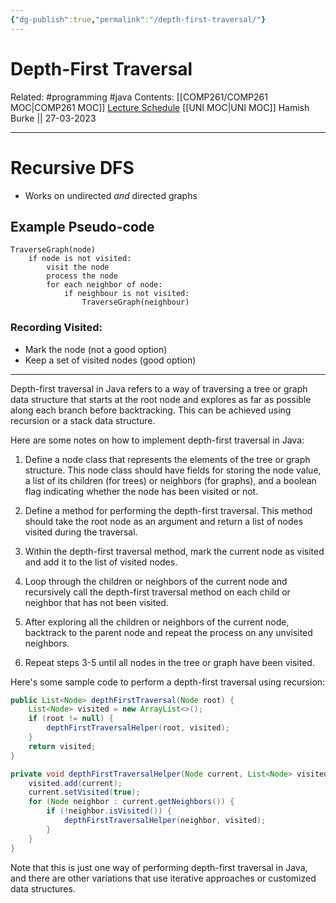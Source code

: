 ```yaml
---
{"dg-publish":true,"permalink":"/depth-first-traversal/"}
---
```



# Depth-First Traversal

Related: #programming #java 
Contents: [[COMP261/COMP261 MOC\|COMP261 MOC]]
[Lecture Schedule](https://ecs.wgtn.ac.nz/Courses/COMP261_2023T1/LectureSchedule)
[[UNI MOC\|UNI MOC]]
Hamish Burke || 27-03-2023
***

# Recursive DFS

- Works on undirected *and* directed graphs

## Example Pseudo-code

```
TraverseGraph(node)
	if node is not visited:
		visit the node
		process the node
		for each neighbor of node:
			if neighbour is not visited:
				TraverseGraph(neighbour)

```

### Recording Visited:

- Mark the node (not a good option)
- Keep a set of visited nodes (good option)

***

Depth-first traversal in Java refers to a way of traversing a tree or graph data structure that starts at the root node and explores as far as possible along each branch before backtracking. This can be achieved using recursion or a stack data structure.

Here are some notes on how to implement depth-first traversal in Java:

1. Define a node class that represents the elements of the tree or graph structure. This node class should have fields for storing the node value, a list of its children (for trees) or neighbors (for graphs), and a boolean flag indicating whether the node has been visited or not.

2. Define a method for performing the depth-first traversal. This method should take the root node as an argument and return a list of nodes visited during the traversal.

3. Within the depth-first traversal method, mark the current node as visited and add it to the list of visited nodes.

4. Loop through the children or neighbors of the current node and recursively call the depth-first traversal method on each child or neighbor that has not been visited.

5. After exploring all the children or neighbors of the current node, backtrack to the parent node and repeat the process on any unvisited neighbors.

6. Repeat steps 3-5 until all nodes in the tree or graph have been visited.

Here's some sample code to perform a depth-first traversal using recursion:

```java
public List<Node> depthFirstTraversal(Node root) {
    List<Node> visited = new ArrayList<>();
    if (root != null) {
        depthFirstTraversalHelper(root, visited);
    }
    return visited;
}

private void depthFirstTraversalHelper(Node current, List<Node> visited) {
    visited.add(current);
    current.setVisited(true);
    for (Node neighbor : current.getNeighbors()) {
        if (!neighbor.isVisited()) {
            depthFirstTraversalHelper(neighbor, visited);
        }
    }
}
```

Note that this is just one way of performing depth-first traversal in Java, and there are other variations that use iterative approaches or customized data structures.
